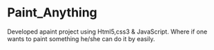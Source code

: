# Paint_Anything
Developed apaint project using Html5,css3 & JavaScript. Where if one wants to paint something he/she can do it by easily.
